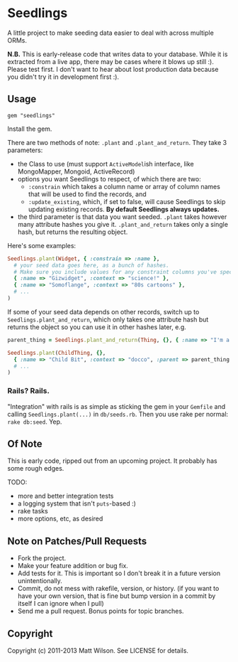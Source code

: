 # Seedlings

A little project to make seeding data easier to deal with across multiple ORMs.

**N.B.** This is early-release code that writes data to your database. While it is extracted from a live app, there may be cases where it blows up still :). Please test first. I don't want to hear about lost production data because you didn't try it in development first :).

## Usage

    gem "seedlings"

Install the gem.

There are two methods of note: `.plant` and `.plant_and_return`. They take 3 parameters:

* the Class to use (must support `ActiveModel`ish interface, like MongoMapper, Mongoid, ActiveRecord)
* options you want Seedlings to respect, of which there are two:
  * `:constrain` which takes a column name or array of column names that will be used to find the records, and
  * `:update_existing`, which, if set to false, will cause Seedlings to skip updating existing records. **By default Seedlings always updates.**
* the third parameter is that data you want seeded. `.plant` takes however many attribute hashes you give it. `.plant_and_return` takes only a single hash, but returns the resulting object.

Here's some examples:

```ruby
Seedlings.plant(Widget, { :constrain => :name }, 
  # your seed data goes here, as a bunch of hashes.
  # Make sure you include values for any constraint columns you've specified!
  { :name => "Gizwidget", :context => "science!" },
  { :name => "Somoflange", :context => "80s cartoons" },
  # ...
)
```

If some of your seed data depends on other records, switch up to `Seedlings.plant_and_return`, which only takes one attribute hash but returns the object so you can use it in other hashes later, e.g.

```ruby
parent_thing = Seedlings.plant_and_return(Thing, {}, { :name => "I'm a Parent!" })

Seedlings.plant(ChildThing, {}, 
  { :name => "Child Bit", :context => "docco", :parent => parent_thing },
  # ...
)
```

### Rails? Rails.

"Integration" with rails is as simple as sticking the gem in your `Gemfile` and calling `Seedlings.plant(...)` in `db/seeds.rb`. Then you use rake per normal: `rake db:seed`. Yep.

## Of Note

This is early code, ripped out from an upcoming project. It probably has some rough edges.

TODO:

* more and better integration tests
* a logging system that isn't `puts`-based :)
* rake tasks
* more options, etc, as desired

## Note on Patches/Pull Requests
 
* Fork the project.
* Make your feature addition or bug fix.
* Add tests for it. This is important so I don't break it in a
  future version unintentionally.
* Commit, do not mess with rakefile, version, or history.
  (if you want to have your own version, that is fine but bump version in a commit by itself I can ignore when I pull)
* Send me a pull request. Bonus points for topic branches.

## Copyright

Copyright (c) 2011-2013 Matt Wilson. See LICENSE for details.